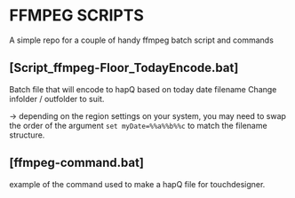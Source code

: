 
# FFMPEG SCRIPTS

A simple repo for a couple of handy ffmpeg batch script and commands


## [Script_ffmpeg-Floor_TodayEncode.bat]

Batch file that will encode to hapQ based on today date filename
Change infolder / outfolder to suit.

-> depending on the region settings on your system, you may need to swap the order of the argument `set myDate=%%a%%b%%c` to match the filename structure. 


## [ffmpeg-command.bat]

example of the command used to make a hapQ file for touchdesigner.

